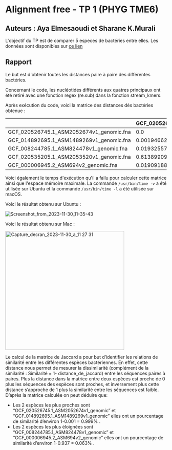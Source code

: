 
# Alignment free - TP 1 (PHYG TME6)

## Auteurs : Aya Elmesaoudi et Sharane K.Murali

L'objectif du TP est de comparer 5 especes de bactéries entre elles.
Les données sont disponibles sur [ce lien](https://we.tl/t-ACiDxJko7s)

## Rapport

Le but est d'obtenir toutes les distances paire à paire des différentes bactéries.

Concernant le code, les nucléotides différents aux quatres principaux ont été retiré avec une fonction regex (re.sub) dans la fonction stream_kmers.

Après exécution du code, voici la matrice des distances dés bactéries obtenue :

|                                          | GCF_020526745.1_ASM2052674v1_genomic.fna | GCF_014892695.1_ASM1489269v1_genomic.fna | GCF_008244785.1_ASM824478v1_genomic.fna | GCF_020535205.1_ASM2053520v1_genomic.fna | GCF_000006945.2_ASM694v2_genomic.fna |
|------------------------------------------|------------------------------------------|------------------------------------------|-----------------------------------------|------------------------------------------|--------------------------------------|
| GCF_020526745.1_ASM2052674v1_genomic.fna | 0.0                                      | 0.0019466253653915354                    | 0.019325578624672622                    | 0.6138990942236009                       | 0.019091889920944443                 |
| GCF_014892695.1_ASM1489269v1_genomic.fna | 0.0019466253653915354                    | 0.0                                      | 0.00176801912767907                     | 0.0039007084501784146                    | 0.0017591971757668513                |
| GCF_008244785.1_ASM824478v1_genomic.fna  | 0.019325578624672622                     | 0.00176801912767907                      | 0.0                                    | 0.018013179734302463                     | 0.9377564127983907                   |
| GCF_020535205.1_ASM2053520v1_genomic.fna | 0.6138990942236009                       | 0.0039007084501784146                    | 0.018013179734302463                    | 0.0                                      | 0.01791031228841616                  |
| GCF_000006945.2_ASM694v2_genomic.fna     | 0.019091889920944443                     | 0.0017591971757668513                    | 0.9377564127983907                      | 0.01791031228841616                      | 0.0                                  |


Voici également le temps d'exécution qu'il a fallu pour calculer cette matrice ainsi que l'espace mémoire maximale. La commande ```/usr/bin/time -v``` a été utilisée sur Ubuntu et la commande ```/usr/bin/time -l``` a été utilisée sur macOS.

Voici le résultat obtenu sur Ubuntu : 

![Screenshot_from_2023-11-30_11-35-43](https://github.com/RaneMura/Master2_BIM-PHYG-TME6/assets/74711674/bcebee1b-f05e-4308-9acc-9e2381537667)

Voici le résultat obtenu sur Mac : 

<img width="371" alt="Capture_decran_2023-11-30_a_11 27 31" src="https://github.com/RaneMura/Master2_BIM-PHYG-TME6/assets/74711674/f7632040-6a06-40f5-be3a-01fa445484b3">

Le calcul de la matrice de Jaccard a pour but d’identifier les relations de similarité entre les différentes espèces bactériennes. En effet, cette distance nous permet de mesurer la dissimilarité (complément de la similarité : Similarité = 1- distance_de_jaccard) entre les séquences paires à paires. Plus la distance dans la matrice entre deux espèces est proche de 0 plus les séquences des espèces sont proches, et inversement plus cette distance s’approche de 1 plus la similarité entre les séquences est faible. D’après la matrice calculée on peut déduire que:
- Les 2 espèces les plus proches sont  “GCF_020526745.1_ASM2052674v1_genomic” et “GCF_014892695.1_ASM1489269v1_genomic” elles ont un pourcentage de similarité d’environ 1-0.001 = 0.999% .
- Les 2 espèces les plus éloignées sont “GCF_008244785.1_ASM824478v1_genomic” et “GCF_000006945.2_ASM694v2_genomic” elles ont un pourcentage de similarité d’environ 1-0.937 = 0.063% .
